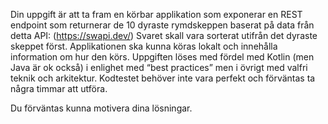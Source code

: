 Din uppgift är att ta fram en körbar applikation som exponerar en REST endpoint som returnerar
de 10 dyraste rymdskeppen baserat på data från detta API: (https://swapi.dev/) Svaret skall vara sorterat
utifrån det dyraste skeppet först. Applikationen ska kunna köras lokalt och innehålla information om hur den körs.
Uppgiften löses med fördel med Kotlin (men Java är ok också) i enlighet med “best practices” men i övrigt med
valfri teknik och arkitektur. Kodtestet behöver inte vara perfekt och förväntas ta några timmar att utföra.

Du förväntas kunna motivera dina lösningar. 